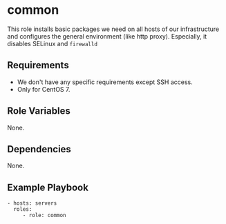 common
=========

This role installs basic packages we need on all hosts of our infrastructure and configures the general environment (like http proxy).
Especially, it disables SELinux and `firewalld`

Requirements
------------

* We don't have any specific requirements except SSH access.
* Only for CentOS 7.

Role Variables
--------------

None.

Dependencies
------------

None.

Example Playbook
----------------

    - hosts: servers
      roles:
         - role: common
